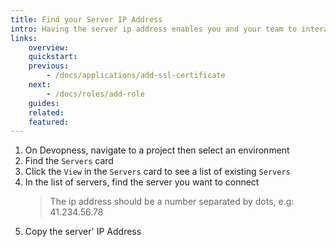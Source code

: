 ```yaml
---
title: Find your Server IP Address
intro: Having the server ip address enables you and your team to interact with your server via Secure Shell Protocol (SSH) access or configure a Domain Name Server (DNS) record, so your users can access your applications using a domain name instead.
links:
    overview:
    quickstart:
    previous:
        - /docs/applications/add-ssl-certificate
    next:
        - /docs/roles/add-role
    guides:
    related:
    featured:
---
```


1. On Devopness, navigate to a project then select an environment
1. Find the `Servers` card
1. Click the `View` in the `Servers` card to see a list of existing `Servers`
1. In the list of servers, find the server you want to connect
    > The ip address should be a number separated by dots, e.g: 41.234.56.78
1. Copy the server' IP Address
